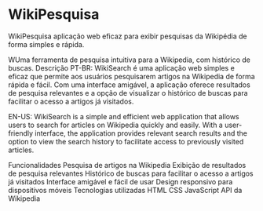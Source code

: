 # WikiPesquisa
WikiPesquisa aplicação web eficaz para exibir pesquisas da Wikipédia de forma simples e rápida.

WUma ferramenta de pesquisa intuitiva para a Wikipedia, com histórico de buscas.
Descrição
PT-BR: WikiSearch é uma aplicação web simples e eficaz que permite aos usuários pesquisarem artigos na Wikipedia de forma rápida e fácil. Com uma interface amigável, a aplicação oferece resultados de pesquisa relevantes e a opção de visualizar o histórico de buscas para facilitar o acesso a artigos já visitados.

EN-US: WikiSearch is a simple and efficient web application that allows users to search for articles on Wikipedia quickly and easily. With a user-friendly interface, the application provides relevant search results and the option to view the search history to facilitate access to previously visited articles.

Funcionalidades
Pesquisa de artigos na Wikipedia
Exibição de resultados de pesquisa relevantes
Histórico de buscas para facilitar o acesso a artigos já visitados
Interface amigável e fácil de usar
Design responsivo para dispositivos móveis
Tecnologias utilizadas
HTML
CSS
JavaScript
API da Wikipedia
